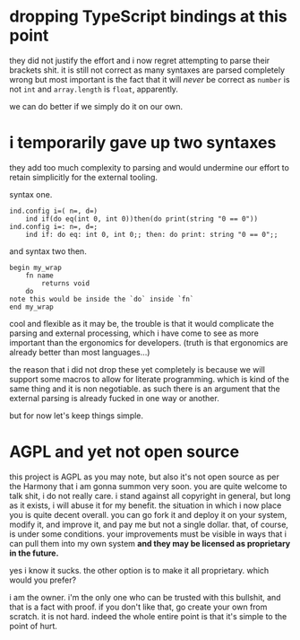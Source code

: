 # dropping TypeScript bindings at this point

they did not justify the effort and i now regret attempting to parse their brackets shit. it is still not correct as many syntaxes are parsed completely wrong but most important is the fact that it will *never* be correct as `number` is not `int` and `array.length` is `float`, apparently.

we can do better if we simply do it on our own.

# i temporarily gave up two syntaxes

they add too much complexity to parsing and would undermine our effort to retain simplicitly for the external tooling.

syntax one.

```
ind.config i=( n=, d=)
	ind if(do eq(int 0, int 0))then(do print(string "0 == 0"))
ind.config i=: n=, d=;
	ind if: do eq: int 0, int 0;; then: do print: string "0 == 0";;
```

and syntax two then.

```
begin my_wrap
	fn name
		returns void
	do
note this would be inside the `do` inside `fn`
end my_wrap
```

cool and flexible as it may be, the trouble is that it would complicate the parsing and external processing, which i have come to see as more important than the ergonomics for developers. (truth is that ergonomics are already better than most languages...)

the reason that i did not drop these yet completely is because we will support some macros to allow for literate programming. which is kind of the same thing and it is non negotiable. as such there is an argument that the external parsing is already fucked in one way or another. 

but for now let's keep things simple.

# AGPL and yet not open source

this project is AGPL as you may note, but also it's not open source as per the Harmony that i am gonna summon very soon. you are quite welcome to talk shit, i do not really care. i stand against all copyright in general, but long as it exists, i will abuse it for my benefit. the situation in which i now place you is quite decent overall. you can go fork it and deploy it on your system, modify it, and improve it, and pay me but not a single dollar. that, of course, is under some conditions. your improvements must be visible in ways that i can pull them into my own system **and they may be licensed as proprietary in the future.**

yes i know it sucks. the other option is to make it all proprietary. which would you prefer?

i am the owner. i'm the only one who can be trusted with this bullshit, and that is a fact with proof. if you don't like that, go create your own from scratch. it is not hard. indeed the whole entire point is that it's simple to the point of hurt.
